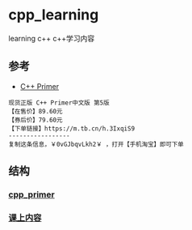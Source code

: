 # cpp_learning
learning c++
c++学习内容
## 参考
- [C++ Primer](https://m.tb.cn/h.3IxqiS9)

```
现货正版 C++ Primer中文版 第5版
【在售价】89.60元
【券后价】79.60元
【下单链接】https://m.tb.cn/h.3IxqiS9
-----------------
复制这条信息，￥0vGJbqvLkh2￥ ，打开【手机淘宝】即可下单
```
## 结构
### [cpp_primer](./cpp_primer/)
### [课上内容](./the_content_of_class)
